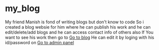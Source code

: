# my_blog
My friend Manish is fond of writing blogs but don't know to code
So i created a blog websie for him where he can publish his work
and he can edit/delete/add blogs and he can access contact info 
of others also
If You want to see his work then go to 
[Go to blog](secret-keepers.herokuapp.com)
He can edit it by loging with his id/password on
[Go to admin panel](#secret-keepers.herokuapp.com/admin/)

